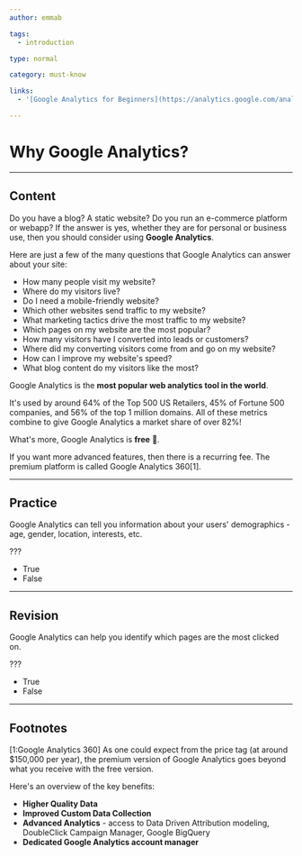 ```yaml
---
author: emmab

tags:
  - introduction

type: normal

category: must-know

links:
  - '[Google Analytics for Beginners](https://analytics.google.com/analytics/academy/course/6){website}'

---
```

# Why Google Analytics?

---
## Content

Do you have a blog? A static website? Do you run an e-commerce platform or webapp? If the answer is yes, whether they are for personal or business use, then you should consider using **Google Analytics**. 

Here are just a few of the many questions that Google Analytics can answer about your site:

- How many people visit my website?
- Where do my visitors live?
- Do I need a mobile-friendly website?
- Which other websites send traffic to my website?
- What marketing tactics drive the most traffic to my website?
- Which pages on my website are the most popular?
- How many visitors have I converted into leads or customers?
- Where did my converting visitors come from and go on my website?
- How can I improve my website's speed?
- What blog content do my visitors like the most?

Google Analytics is the **most popular web analytics tool in the world**.

It's used by around 64% of the Top 500 US Retailers, 45% of Fortune 500 companies, and 56% of the top 1 million domains. All of these metrics combine to give Google Analytics a market share of over 82%!

What's more, Google Analytics is **free** 🎉.

If you want more advanced features, then there is a recurring fee. The premium platform is called Google Analytics 360[1].

---
## Practice

Google Analytics can tell you information about your users' demographics - age, gender, location, interests, etc.

???

* True
* False


---
## Revision

Google Analytics can help you identify which pages are the most clicked on.

???

* True
* False

---
## Footnotes

[1:Google Analytics 360]
As one could expect from the price tag (at around $150,000 per year), the premium version of Google Analytics goes beyond what you receive with the free version.

Here's an overview of the key benefits:

- **Higher Quality Data** 
- **Improved Custom Data Collection**
- **Advanced Analytics** - access to Data Driven Attribution modeling, DoubleClick Campaign Manager, Google BigQuery
- **Dedicated Google Analytics account manager** 
 
